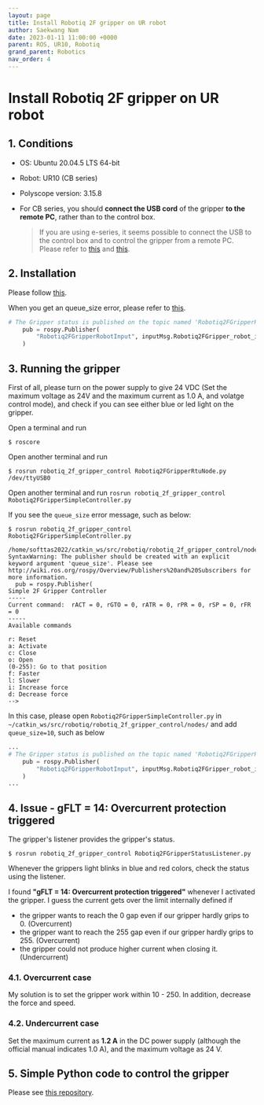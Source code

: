 ```yaml
---
layout: page
title: Install Robotiq 2F gripper on UR robot
author: Saekwang Nam
date: 2023-01-11 11:00:00 +0000
parent: ROS, UR10, Robotiq
grand_parent: Robotics
nav_order: 4
---
```


# Install Robotiq 2F gripper on UR robot

## 1. Conditions
- OS: Ubuntu 20.04.5 LTS 64-bit
- Robot: UR10 (CB series)
- Polyscope version: 3.15.8
- For CB series, you should **connect the USB cord** of the gripper **to the remote PC**, rather than to the control box.

    > If you are using e-series, it seems possible to connect the USB to the control box and to control the gripper from a remote PC. Please refer to [this](https://answers.ros.org/question/399617/how-to-control-a-robotiq-2f-85-in-ros-via-the-ur-tool-io/) and [this](https://github.com/UniversalRobots/Universal_Robots_ToolComm_Forwarder_URCap).

## 2. Installation
Please follow [this](http://wiki.ros.org/robotiq/Tutorials/Control%20of%20a%202-Finger%20Gripper%20using%20the%20Modbus%20RTU%20protocol%20%28ros%20kinetic%20and%20newer%20releases%29).

When you get an queue_size error, please refer to [this](http://wiki.ros.org/rospy/Overview/Publishers%20and%20Subscribers).

```Python
# The Gripper status is published on the topic named 'Robotiq2FGripperRobotInput'
    pub = rospy.Publisher(
        "Robotiq2FGripperRobotInput", inputMsg.Robotiq2FGripper_robot_input, queue_size=10
    )
```

## 3. Running the gripper
First of all, please turn on the power supply to give 24 VDC (Set the maximum voltage as 24V and the maximum current as 1.0 A, and volatge control mode), and check if you can see either blue or led light on the gripper.

Open a terminal and run
```consol
$ roscore
```

Open another terminal and run
```consol
$ rosrun robotiq_2f_gripper_control Robotiq2FGripperRtuNode.py /dev/ttyUSB0
```

Open another terminal and run `rosrun robotiq_2f_gripper_control Robotiq2FGripperSimpleController.py`

If you see the `queue_size` error message, such as below:
```consol
$ rosrun robotiq_2f_gripper_control Robotiq2FGripperSimpleController.py

/home/softtas2022/catkin_ws/src/robotiq/robotiq_2f_gripper_control/nodes/Robotiq2FGripperSimpleController.py:135: SyntaxWarning: The publisher should be created with an explicit keyword argument 'queue_size'. Please see http://wiki.ros.org/rospy/Overview/Publishers%20and%20Subscribers for more information.
  pub = rospy.Publisher(
Simple 2F Gripper Controller
-----
Current command:  rACT = 0, rGTO = 0, rATR = 0, rPR = 0, rSP = 0, rFR = 0
-----
Available commands

r: Reset
a: Activate
c: Close
o: Open
(0-255): Go to that position
f: Faster
l: Slower
i: Increase force
d: Decrease force
-->
```
In this case, please open `Robotiq2FGripperSimpleController.py` in `~/catkin_ws/src/robotiq/robotiq_2f_gripper_control/nodes/` and add `queue_size=10`, such as below

```Python
...
# The Gripper status is published on the topic named 'Robotiq2FGripperRobotInput'
    pub = rospy.Publisher(
        "Robotiq2FGripperRobotInput", inputMsg.Robotiq2FGripper_robot_input, queue_size=10
    )
...
```

## 4. Issue - gFLT = 14: Overcurrent protection triggered

The gripper's listener provides the gripper's status.

```consol
$ rosrun robotiq_2f_gripper_control Robotiq2FGripperStatusListener.py
```

Whenever the grippers light blinks in blue and red colors, check the status using the listener.

I found **"gFLT = 14: Overcurrent protection triggered"** whenever I activated the gripper.
I guess the current gets over the limit internally defined if

- the gripper wants to reach the 0 gap even if our gripper hardly grips to 0. (Overcurrent)
- the gripper want to reach the 255 gap even if our gripper hardly grips to 255. (Overcurrent)
- the gripper could not produce higher current when closing it. (Undercurrent)

### 4.1. Overcurrent case
My solution is to set the gripper work within 10 - 250. In addition, decrease the force and speed.

### 4.2. Undercurrent case
Set the maximum current as **1.2 A** in the DC power supply (although the official manual indicates 1.0 A), and the maximum voltage as 24 V.

## 5. Simple Python code to control the gripper
Please see [this repository](https://github.com/s-nam/control_2f_gripper_and_ur10).